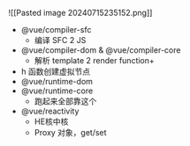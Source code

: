 ![[Pasted image 20240715235152.png]]
- @vue/compiler-sfc
	- 编译 SFC 2 JS
- @vue/compiler-dom & @vue/compiler-core 
	- 解析 template 2 render function+
- h 函数创建虚拟节点
- @vue/runtime-dom 
- @vue/runtime-core
	- 跑起来全部靠这个
- @vue/reactivity
	- HE核中核
	- Proxy 对象，get/set